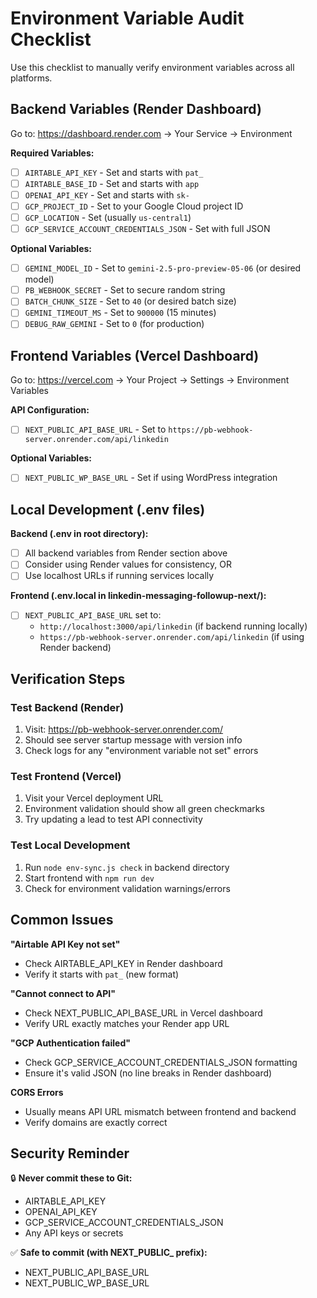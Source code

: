 # Environment Variable Audit Checklist

Use this checklist to manually verify environment variables across all platforms.

## Backend Variables (Render Dashboard)

Go to: https://dashboard.render.com → Your Service → Environment

**Required Variables:**
- [ ] `AIRTABLE_API_KEY` - Set and starts with `pat_`
- [ ] `AIRTABLE_BASE_ID` - Set and starts with `app`
- [ ] `OPENAI_API_KEY` - Set and starts with `sk-`
- [ ] `GCP_PROJECT_ID` - Set to your Google Cloud project ID
- [ ] `GCP_LOCATION` - Set (usually `us-central1`)
- [ ] `GCP_SERVICE_ACCOUNT_CREDENTIALS_JSON` - Set with full JSON

**Optional Variables:**
- [ ] `GEMINI_MODEL_ID` - Set to `gemini-2.5-pro-preview-05-06` (or desired model)
- [ ] `PB_WEBHOOK_SECRET` - Set to secure random string
- [ ] `BATCH_CHUNK_SIZE` - Set to `40` (or desired batch size)
- [ ] `GEMINI_TIMEOUT_MS` - Set to `900000` (15 minutes)
- [ ] `DEBUG_RAW_GEMINI` - Set to `0` (for production)

## Frontend Variables (Vercel Dashboard)

Go to: https://vercel.com → Your Project → Settings → Environment Variables

**API Configuration:**
- [ ] `NEXT_PUBLIC_API_BASE_URL` - Set to `https://pb-webhook-server.onrender.com/api/linkedin`

**Optional Variables:**
- [ ] `NEXT_PUBLIC_WP_BASE_URL` - Set if using WordPress integration

## Local Development (.env files)

**Backend (.env in root directory):**
- [ ] All backend variables from Render section above
- [ ] Consider using Render values for consistency, OR
- [ ] Use localhost URLs if running services locally

**Frontend (.env.local in linkedin-messaging-followup-next/):**
- [ ] `NEXT_PUBLIC_API_BASE_URL` set to:
  - `http://localhost:3000/api/linkedin` (if backend running locally)
  - `https://pb-webhook-server.onrender.com/api/linkedin` (if using Render backend)

## Verification Steps

### Test Backend (Render)
1. Visit: https://pb-webhook-server.onrender.com/
2. Should see server startup message with version info
3. Check logs for any "environment variable not set" errors

### Test Frontend (Vercel)  
1. Visit your Vercel deployment URL
2. Environment validation should show all green checkmarks
3. Try updating a lead to test API connectivity

### Test Local Development
1. Run `node env-sync.js check` in backend directory
2. Start frontend with `npm run dev` 
3. Check for environment validation warnings/errors

## Common Issues

**"Airtable API Key not set"**
- Check AIRTABLE_API_KEY in Render dashboard
- Verify it starts with `pat_` (new format)

**"Cannot connect to API"**
- Check NEXT_PUBLIC_API_BASE_URL in Vercel dashboard
- Verify URL exactly matches your Render app URL

**"GCP Authentication failed"**
- Check GCP_SERVICE_ACCOUNT_CREDENTIALS_JSON formatting
- Ensure it's valid JSON (no line breaks in Render dashboard)

**CORS Errors**
- Usually means API URL mismatch between frontend and backend
- Verify domains are exactly correct

## Security Reminder

🔒 **Never commit these to Git:**
- AIRTABLE_API_KEY
- OPENAI_API_KEY  
- GCP_SERVICE_ACCOUNT_CREDENTIALS_JSON
- Any API keys or secrets

✅ **Safe to commit (with NEXT_PUBLIC_ prefix):**
- NEXT_PUBLIC_API_BASE_URL
- NEXT_PUBLIC_WP_BASE_URL
